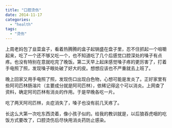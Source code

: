 ```yaml
---
title: "口腔烫伤"
date: 2014-11-17
categories: 
  - "health"
tags: 
  - "烫伤"
---
```


上周老妈包了韭菜盒子，看着热腾腾的盒子起锅盛在盘子里，忍不住抓起一个咀嚼起来，吃了一个还不够又吃一个，也不知道吃了几个后感觉口腔深处的嗓子有点疼。也没有特别在意就吃完了晚饭。第二天早上起床感觉嗓子疼的更厉害了，打着手电照了照，发现嗓子眼处破了好大的皮。想想应该也不严重就去上班了。

晚上回家又用手电照了照，发现伤口出现白色物，心想可能是发炎了。正好家里有些阿司匹林肠溶片（主要成分就是阿司匹林），依稀记得这个可以消炎。上网查了资料，确定阿司匹林有消炎的作用。于是早晚各吃一片。

吃了两天阿司匹林，炎症消失了，嗓子也没有前几天疼了。

长这么大第一次吃东西烫着，像小孩子似的。给我的教训就是，以后狼吞虎咽的吃饭方式要改了，口腔烫伤后尽快用消炎药防止感染。
